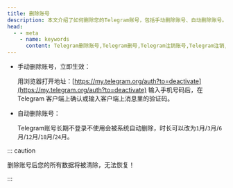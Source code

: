 ```yaml
---
title: 删除账号
description: 本文介绍了如何删除您的Telegram账号，包括手动删除账号、自动删除账号。访问TGwiki - Telegram知识库，了解更多Telegram使用技巧。
head:
  - - meta
    - name: keywords
      content: Telegram删除账号,Telegram删号,Telegram注销账号,Telegram注销,TG删除账号,TG删号,TG注销账号,TG注销,电报删除账号,电报删号,电报注销账号,电报注销,Telegram设置,TGwiki,Telegram知识库
---
```


* 手动删除账号，立即生效：
  
  用浏览器打开地址：[https://my.telegram.org/auth?to=deactivate](https://my.telegram.org/auth?to=deactivate)
  输入手机号码后，在 Telegram 客户端上确认或输入客户端上消息里的验证码。
  
* 自动删除账号：

  Telegram账号长期不登录不使用会被系统自动删除，时长可以改为`1`月/`3`月/`6`月/`12`月/`18`月<Badge text="默认" type="tip" vertical="top" />/`24`月。

::: caution

删除账号后您的所有数据将被清除，无法恢复！

:::
